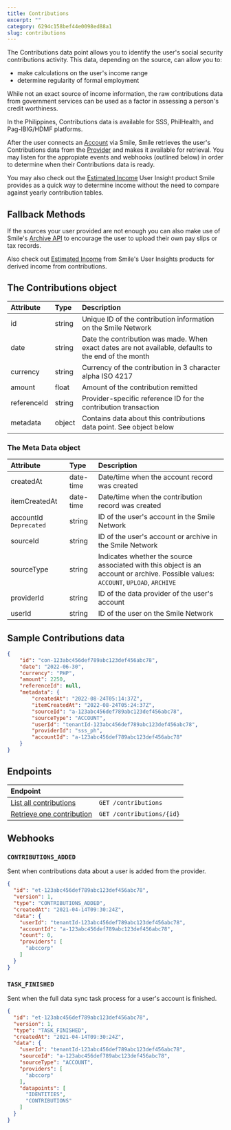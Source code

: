```yaml
---
title: Contributions
excerpt: ""
category: 6294c158bef44e0098ed88a1
slug: contributions
---
```


The Contributions data point allows you to identify the user's social security contributions activity. This data, depending on the source, can allow you to:

- make calculations on the user's income range
- determine regularity of formal employment

While not an exact source of income information, the raw contributions data from government services can be used as a factor in assessing a person's credit worthiness.

In the Philippines, Contributions data is available for SSS, PhilHealth, and Pag-IBIG/HDMF platforms.

After the user connects an [Account](/reference/accounts) via Smile, Smile retrieves the user's Contributions data from the [Provider](/reference/providers) and makes it available for retrieval. You may listen for the appropiate events and webhooks (outlined below) in order to determine when their Contributions data is ready.

You may also check out the [Estimated Income](/reference/estimated-incomes) User Insight product Smile provides as a quick way to determine income without the need to compare against yearly contribution tables.

## Fallback Methods

If the sources your user provided are not enough you can also make use of Smile's [Archive API](/reference/archives) to encourage the user to upload their own pay slips or tax records.

Also check out [Estimated Income](/reference/estimated-incomes) from Smile's User Insights products for derived income from contributions.

## The Contributions object

| Attribute  | Type   | Description |
| :--------- | :----- | :------- |
| id | string | Unique ID of the contribution information on the Smile Network |
| date | string | Date the contribution was made. When exact dates are not available, defaults to the end of the month |
| currency | string | Currency of the contribution in 3 character alpha ISO 4217 |
| amount | float | Amount of the contribution remitted |
| referenceId | string | Provider-specific reference ID for the contribution transaction |
| metadata | object | Contains data about this contributions data point. See object below |


### The Meta Data object

| Attribute  | Type   | Description |
| :--------- | :----- | :------- |
| createdAt | date-time | Date/time when the account record was created |
| itemCreatedAt | date-time | Date/time when the contribution record was created |
| accountId `Deprecated` | string | ID of the user's account in the Smile Network |
| sourceId | string | ID of the user's account or archive in the Smile Network |
| sourceType | string | Indicates whether the source associated with this object is an account or archive. Possible values: `ACCOUNT`, `UPLOAD`, `ARCHIVE` |
| providerId | string | ID of the data provider of the user's account |
| userId | string | ID of the user on the Smile Network |


## Sample Contributions data

```json
{
    "id": "con-123abc456def789abc123def456abc78",
    "date": "2022-06-30",
    "currency": "PHP",
    "amount": 2250,
    "referenceId": null,
    "metadata": {
        "createdAt": "2022-08-24T05:14:37Z",
        "itemCreatedAt": "2022-08-24T05:24:37Z",
        "sourceId": "a-123abc456def789abc123def456abc78",
        "sourceType": "ACCOUNT",
        "userId": "tenantId-123abc456def789abc123def456abc78",
        "providerId": "sss_ph",
        "accountId": "a-123abc456def789abc123def456abc78"
    }
}
```

## Endpoints

| Endpoint | |
| :------- | :---- |
| [List all contributions](/reference/list-contributions) | `GET /contributions` |
| [Retrieve one contribution](/reference/get-contribution) | `GET /contributions/{id}` |

## Webhooks

### `CONTRIBUTIONS_ADDED`

Sent when contributions data about a user is added from the provider.

```json
{
  "id": "et-123abc456def789abc123def456abc78",
  "version": 1,
  "type": "CONTRIBUTIONS_ADDED",
  "createdAt": "2021-04-14T09:30:24Z",
  "data": {
    "userId": "tenantId-123abc456def789abc123def456abc78",
    "accountId": "a-123abc456def789abc123def456abc78",
    "count": 0,
    "providers": [
      "abccorp"
    ]
  }
}
```

### `TASK_FINISHED`

Sent when the full data sync task process for a user's account is finished.

```json
{
  "id": "et-123abc456def789abc123def456abc78",
  "version": 1,
  "type": "TASK_FINISHED",
  "createdAt": "2021-04-14T09:30:24Z",
  "data": {
    "userId": "tenantId-123abc456def789abc123def456abc78",
    "sourceId": "a-123abc456def789abc123def456abc78",
    "sourceType": "ACCOUNT",
    "providers": [
      "abccorp"
    ],
    "datapoints": [
      "IDENTITIES",
      "CONTRIBUTIONS"
    ]
  }
}
```
